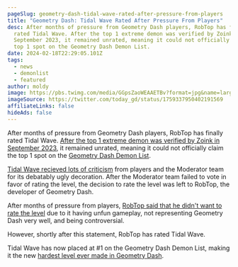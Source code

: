 ```yaml
---
pageSlug: geometry-dash-tidal-wave-rated-after-pressure-from-players
title: "Geometry Dash: Tidal Wave Rated After Pressure From Players"
desc: After months of pressure from Geometry Dash players, RobTop has finally
  rated Tidal Wave. After the top 1 extreme demon was verified by Zoink in
  September 2023, it remained unrated, meaning it could not officially claim the
  top 1 spot on the Geometry Dash Demon List.
date: 2024-02-18T22:29:05.101Z
tags:
  - news
  - demonlist
  - featured
author: moldy
image: https://pbs.twimg.com/media/GGpsZaoWEAAETBv?format=jpg&name=large
imageSource: https://twitter.com/today_gd/status/1759337950402191569
affiliateLinks: false
hideAds: false
---
```

After months of pressure from Geometry Dash players, RobTop has finally rated Tidal Wave. [After the top 1 extreme demon was verified by Zoink in September 2023](/posts/new-top-1-geometry-dash-demon-tidal-wave-verified-by-zoink-in-50000-attempts/), it remained unrated, meaning it could not officially claim the top 1 spot on the [Geometry Dash Demon List](/posts/geometry-dash-demon-list-where-to-find-the-hardest-demons/).

[Tidal Wave recieved lots of criticism](/posts/geometry-dash-top-1-extreme-demon-tidal-wave-critiqued-as-controversial-but-original/) from players and the Moderator team for its debatably ugly decoration. After the Moderator team failed to vote in favor of rating the level, the decision to rate the level was left to RobTop, the developer of Geometry Dash.

After months of pressure from players, [RobTop said that he didn't want to rate the level](/posts/robtop-confirms-tidal-wave-will-not-be-rated/) due to it having unfun gameplay, not representing Geometry Dash very well, and being controversial.

However, shortly after this statement, RobTop has rated Tidal Wave.

Tidal Wave has now placed at #1 on the Geometry Dash Demon List, making it the new [hardest level ever made in Geometry Dash](/posts/geometry-dash-levels-what-is-the-hardest-level-ever-made/).